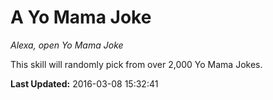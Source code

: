 # A Yo Mama Joke
*Alexa, open Yo Mama Joke*

This skill will randomly pick from over 2,000 Yo Mama Jokes.

**Last Updated:** 2016-03-08 15:32:41